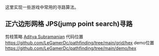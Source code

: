 这里实现一些游戏中常用的寻路算法。

## 正六边形网格 JPS(jump point search)寻路

剪枝策略 [Aditya Subramanian](https://adityasubramanian.weebly.com/uploads/7/0/6/3/70633237/jump_point_search_on_hexagonal_grids.pdf)
代码位置 https://github.com/LeGamerDc/pathfinding/tree/main/grid/hex
demo位置 https://github.com/LeGamerDc/pathfinding/tree/main/demo/hex
